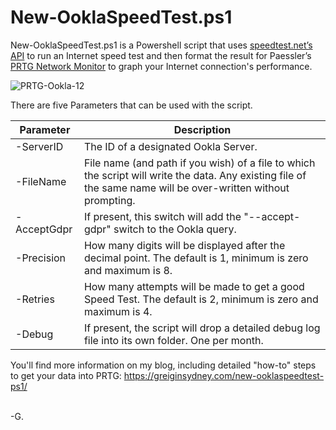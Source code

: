 # New-OoklaSpeedTest.ps1

New-OoklaSpeedTest.ps1 is a Powershell script that uses [speedtest.net’s API](https://www.speedtest.net/apps/cli) to run an Internet speed test and then format the result for Paessler’s [PRTG Network Monitor](https://www.paessler.com/prtg) to graph your Internet connection's performance. 

![PRTG-Ookla-12](https://user-images.githubusercontent.com/44954153/87398915-f075c500-c5f9-11ea-802f-6bc7e385cdb2.png)

There are five Parameters that can be used with the script. 

Parameter | Description
------------ | -------------
-ServerID | The ID of a designated Ookla Server.
-FileName | File name (and path if you wish) of a file to which the script will write the data. Any existing file of the same name will be over-written without prompting.
-AcceptGdpr | If present, this switch will add the "--accept-gdpr" switch to the Ookla query.
-Precision |	How many digits will be displayed after the decimal point. The default is 1, minimum is zero and maximum is 8.
-Retries	| How many attempts will be made to get a good Speed Test. The default is 2, minimum is zero and maximum is 4.
-Debug	| If present, the script will drop a detailed debug log file into its own folder. One per month.

You'll find more information on my blog, including detailed "how-to" steps to get your data into PRTG: https://greiginsydney.com/new-ooklaspeedtest-ps1/

&nbsp;<br>
\-G.
